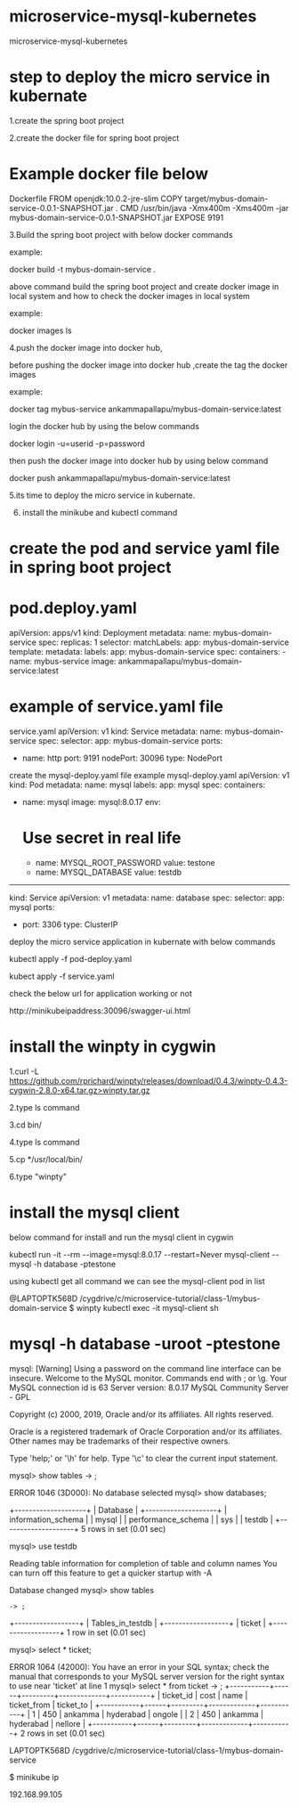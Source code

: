 # microservice-mysql-kubernetes
microservice-mysql-kubernetes

step to deploy the micro service in kubernate
===========================================

1.create the spring boot project


2.create the docker file for spring boot project

Example docker file below
=========================
Dockerfile
FROM openjdk:10.0.2-jre-slim COPY target/mybus-domain-service-0.0.1-SNAPSHOT.jar . CMD /usr/bin/java -Xmx400m -Xms400m -jar mybus-domain-service-0.0.1-SNAPSHOT.jar EXPOSE 9191


3.Build the spring boot project with below docker commands

example:

docker build -t mybus-domain-service .

above command build the spring boot project and create docker image in local system and how to check the docker images in local system

example: 

docker images ls


4.push the docker image into docker hub,

before pushing the docker image into docker hub ,create the tag the docker images

example:

docker tag mybus-service ankammapallapu/mybus-domain-service:latest

login the docker hub by using the below commands

docker login -u=userid -p=password

then push the docker image into docker hub by using below command

docker push ankammapallapu/mybus-domain-service:latest




5.its time to deploy the micro service in kubernate.

6. install the minikube and kubectl command

create the pod and service yaml file in spring boot project
==========================================================

pod.deploy.yaml
==================
apiVersion: apps/v1
kind: Deployment
metadata:
  name: mybus-domain-service
spec:
  replicas: 1
  selector:
    matchLabels:
      app: mybus-domain-service
  template:
    metadata:
      labels:
        app: mybus-domain-service
    spec:
      containers:
      - name: mybus-service
        image: ankammapallapu/mybus-domain-service:latest


example of service.yaml file
============================
service.yaml
apiVersion: v1
kind: Service
metadata:
  name: mybus-domain-service
spec:
  selector:
    app: mybus-domain-service
  ports:
  - name: http
    port: 9191
    nodePort: 30096
  type: NodePort

  
 create the mysql-deploy.yaml file
 example
 mysql-deploy.yaml
 apiVersion: v1
kind: Pod
metadata:
  name: mysql
  labels:
    app: mysql
spec:
  containers:
   - name: mysql
     image: mysql:8.0.17
     env:
      # Use secret in real life
      - name: MYSQL_ROOT_PASSWORD
        value: testone
      - name: MYSQL_DATABASE
        value: testdb
---
kind: Service
apiVersion: v1
metadata:
  name: database
spec:
  selector:
    app: mysql
  ports:
  - port: 3306
  type: ClusterIP

 
 
 
deploy the micro service application in kubernate with below commands


kubectl apply -f pod-deploy.yaml 

kubect apply -f service.yaml


check the below url for application working or not

http://minikubeipaddress:30096/swagger-ui.html




install the winpty in cygwin
==============================
1.curl -L https://github.com/rprichard/winpty/releases/download/0.4.3/winpty-0.4.3-cygwin-2.8.0-x64.tar.gz>winpty.tar.gz

2.type ls command

3.cd bin/

4.type ls command

5.cp */usr/local/bin/

6.type "winpty"

install the mysql client
==============================
below command for install and run the mysql client in cygwin


kubectl run -it --rm --image=mysql:8.0.17 --restart=Never mysql-client -- mysql -h database -ptestone



using kubectl get all command we can see the mysql-client pod in list


@LAPTOPTK568D /cygdrive/c/microservice-tutorial/class-1/mybus-domain-service
$ winpty kubectl exec -it mysql-client sh

# mysql -h database -uroot -ptestone
mysql: [Warning] Using a password on the command line interface can be insecure.
Welcome to the MySQL monitor.  Commands end with ; or \g.
Your MySQL connection id is 63
Server version: 8.0.17 MySQL Community Server - GPL

Copyright (c) 2000, 2019, Oracle and/or its affiliates. All rights reserved.

Oracle is a registered trademark of Oracle Corporation and/or its
affiliates. Other names may be trademarks of their respective
owners.

Type 'help;' or '\h' for help. Type '\c' to clear the current input statement.

mysql> show tables
    -> ;
    
    
ERROR 1046 (3D000): No database selected
mysql> show databases;


+--------------------+
| Database           |
+--------------------+
| information_schema |
| mysql              |
| performance_schema |
| sys                |
| testdb             |
+--------------------+
5 rows in set (0.01 sec)

mysql> use testdb


Reading table information for completion of table and column names
You can turn off this feature to get a quicker startup with -A

Database changed
mysql> show tables

    -> ;
+------------------+
| Tables_in_testdb |
+------------------+
| ticket           |
+------------------+
1 row in set (0.01 sec)

mysql> select * ticket;


ERROR 1064 (42000): You have an error in your SQL syntax; check the manual that corresponds to your MySQL server version for the right syntax to use near 'ticket' at line 1
mysql> select * from ticket
    -> ;
+-----------+------+---------+-------------+-----------+
| ticket_id | cost | name    | ticket_from | ticket_to |
+-----------+------+---------+-------------+-----------+
|         1 |  450 | ankamma | hyderabad   | ongole    |
|         2 |  450 | ankamma | hyderabad   | nellore   |
+-----------+------+---------+-------------+-----------+
2 rows in set (0.01 sec)

LAPTOPTK568D /cygdrive/c/microservice-tutorial/class-1/mybus-domain-service

$ minikube ip

192.168.99.105

